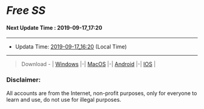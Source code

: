 
# *Free SS*

#### Next Update Time : 2019-09-17_17:20

---
* Updata Time: [2019-09-17_16:20](https://github.com/Geek-007/free-SS/blob/master/2019-09-17_16:20_FreeSS.txt) (Local Time)
---

> Download - | [Windows](https://github.com/shadowsocks/shadowsocks-windows/releases) |-| [MacOS](https://github.com/shadowsocks/shadowsocks-iOS/releases) |-| [Android](https://github.com/shadowsocks/shadowsocks-android/releases) |-| [IOS](https://itunes.apple.com/us/) |

### Disclaimer:
All accounts are from the Internet, non-profit purposes, only for everyone to learn and use, do not use for illegal purposes.
<br>
